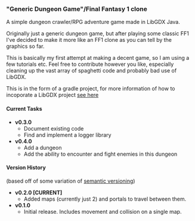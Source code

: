 ### "Generic Dungeon Game"/Final Fantasy 1 clone
A simple dungeon crawler/RPG adventure game made in LibGDX Java.

Originally just a generic dungeon game, but after playing some classic FF1 I've decided to make it more like an FF1 clone as you can tell by the graphics so far.

This is basically my first attempt at making a decent game, so I am using a few tutorials etc. 
Feel free to contribute however you like, especially cleaning up the vast array of spaghetti code and probably bad use of 
LibGDX.

This is in the form of a gradle project, for more information of how to incoporate a LibGDX project 
[see here](https://github.com/libgdx/libgdx/wiki/Setting-up-your-Development-Environment-%28Eclipse%2C-Intellij-IDEA%2C-NetBeans%29)

#### Current Tasks
* **v0.3.0**
  * Document existing code
  * Find and implement a logger library
* **v0.4.0**
  * Add a dungeon
  * Add the ability to encounter and fight enemies in this dungeon

#### Version History
(based off of some variation of [semantic versioning](http://semver.org/))
* **v0.2.0 [CURRENT]** 
  * Added maps (currently just 2) and portals to travel between them.
* **v0.1.0** 
  * Initial release. Includes movement and collision on a single map.
